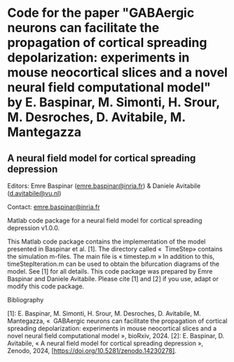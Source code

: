 # Code for the paper "GABAergic neurons can facilitate the propagation of cortical spreading depolarization: experiments in mouse neocortical slices and a novel neural field computational model" by E. Baspinar, M. Simonti, H. Srour, M. Desroches, D. Avitabile, M. Mantegazza 



## A neural field model for cortical spreading depression

Editors: Emre Baspinar (emre.baspinar@inria.fr) & Daniele Avitabile (d.avitabile@vu.nl)

Contact: emre.baspinar@inria.fr

Matlab code package for a neural field model for cortical spreading depression v1.0.0.

This Matlab code package contains the implementation of the model presented in Baspinar et al. [1]. The directory called «  TimeStep» contains the simulation m-files. The main file is « timestep.m » In addition to this, timeStepIteration.m can be used to obtain the bifurcation diagrams of the model. See [1] for all details. This code package was prepared by Emre Baspinar and Daniele Avitabile. Please cite [1] and [2] if you use, adapt or modify this code package.

Bibliography

[1]: E. Baspinar, M. Simonti, H. Srour, M. Desroches, D. Avitabile, M. Mantegazza, «  GABAergic neurons can facilitate the propagation of cortical spreading depolarization: experiments in mouse neocortical slices and a novel neural field computational model », bioRxiv, 2024.
[2]: E. Baspinar, D. Avitabile, «  A neural field model for cortical spreading depression  », Zenodo, 2024, [https://doi.org/10.5281/zenodo.14230278].

